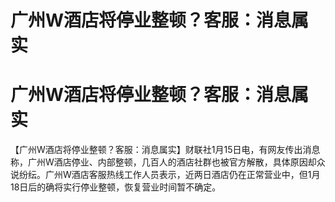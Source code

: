 # 广州W酒店将停业整顿？客服：消息属实

# 广州W酒店将停业整顿？客服：消息属实

【广州W酒店将停业整顿？客服：消息属实】财联社1月15日电，有网友传出消息称，广州W酒店停业、内部整顿，几百人的酒店社群也被官方解散，具体原因却众说纷纭。广州W酒店客服热线工作人员表示，近两日酒店仍在正常营业中，但1月18日后的确将实行停业整顿，恢复营业时间暂不确定。


